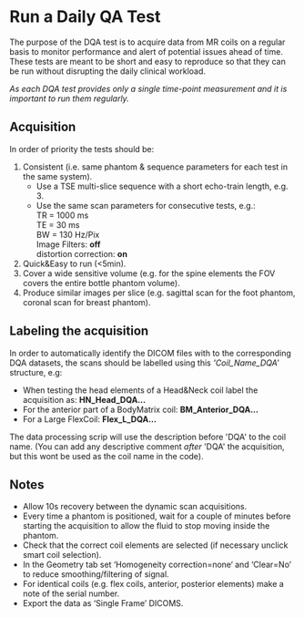 

# Run a Daily QA Test




The purpose of the DQA test is to acquire data from MR coils on a regular basis to monitor performance and alert of potential issues ahead of time.  
These tests are meant to be short and easy to reproduce so that they can be run without disrupting the daily clinical workload.

*As each DQA test provides only a single time-point measurement and it is important to run them regularly.* 

## Acquisition

In order of priority the tests should be: 
1.	Consistent (i.e. same phantom & sequence parameters for each test in the same system).
    * Use a TSE multi-slice sequence with a short echo-train length, e.g. 3.
    * Use the same scan parameters for consecutive tests, e.g.:   
TR  = 1000 ms   
TE = 30 ms   
BW = 130 Hz/Pix  
Image Filters: **off**   
distortion correction: **on** 
2.	Quick&Easy to run (<5min).
3.	Cover a wide sensitive volume (e.g. for the spine elements the FOV covers the entire bottle phantom volume). 
4.	Produce similar images per slice (e.g. sagittal scan for the foot phantom, coronal scan for breast phantom). 

  

 




## Labeling the acquisition
In order to automatically identify the DICOM files with to the corresponding DQA datasets, the scans should be labelled using this *'Coil_Name_DQA'* structure, e.g:
- When testing the head elements of a Head&Neck coil label the acquisition as:    **HN_Head_DQA...** 
- For the anterior part of a BodyMatrix coil: **BM_Anterior_DQA...**
- For a Large FlexCoil: **Flex_L_DQA...**


The data processing scrip will use the description before 'DQA' to the coil name. (You can add any descriptive comment *after* 'DQA' the acquisition, but this wont be used as the coil name in the code).

##  Notes
    
* Allow 10s recovery between the dynamic scan acquisitions.  
* Every time a phantom is positioned, wait for a couple of minutes before starting the acquisition to allow the fluid to stop moving inside the phantom.  
* Check that the correct coil elements are selected (if necessary unclick smart coil selection).  
* In the Geometry tab set ‘Homogeneity correction=none‘ and ‘Clear=No’ to reduce smoothing/filtering of signal.    
* For identical coils (e.g. flex coils, anterior, posterior elements) make a note of the serial number.   
* Export the data as ‘Single Frame’ DICOMS.
